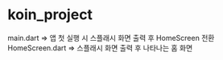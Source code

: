 # koin_project

main.dart => 앱 첫 실행 시 스플래시 화면 출력 후 HomeScreen 전환
HomeScreen.dart => 스플래시 화면 출력 후 나타나는 홈 화면